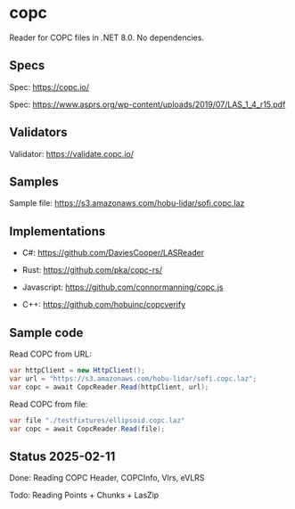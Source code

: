# copc

Reader for COPC files in .NET 8.0. No dependencies.

## Specs 

Spec: https://copc.io/

Spec: https://www.asprs.org/wp-content/uploads/2019/07/LAS_1_4_r15.pdf


## Validators

Validator: https://validate.copc.io/

## Samples

Sample file: https://s3.amazonaws.com/hobu-lidar/sofi.copc.laz

## Implementations 

- C#: https://github.com/DaviesCooper/LASReader

- Rust: https://github.com/pka/copc-rs/

- Javascript: https://github.com/connormanning/copc.js

- C++: https://github.com/hobuinc/copcverify

## Sample code

Read COPC from URL:


```csharp
var httpClient = new HttpClient();
var url = "https://s3.amazonaws.com/hobu-lidar/sofi.copc.laz";
var copc = await CopcReader.Read(httpClient, url);
```

Read COPC from file:

```csharp
var file "./testfixtures/ellipsoid.copc.laz"
var copc = await CopcReader.Read(file);
```

## Status 2025-02-11

Done: Reading COPC Header, COPCInfo, Vlrs, eVLRS

Todo: Reading Points + Chunks + LasZip
